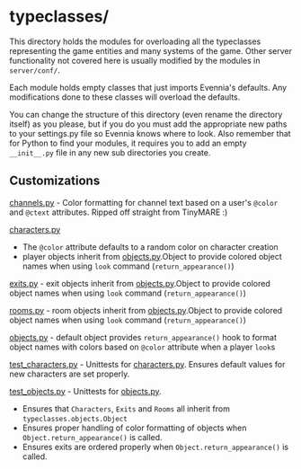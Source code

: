 # typeclasses/

This directory holds the modules for overloading all the typeclasses
representing the game entities and many systems of the game. Other
server functionality not covered here is usually modified by the
modules in `server/conf/`.

Each module holds empty classes that just imports Evennia's defaults.
Any modifications done to these classes will overload the defaults.

You can change the structure of this directory (even rename the
directory itself) as you please, but if you do you must add the
appropriate new paths to your settings.py file so Evennia knows where
to look. Also remember that for Python to find your modules, it
requires you to add an empty `__init__.py` file in any new sub
directories you create.

## Customizations

[channels.py](channels.py) - Color formatting for channel text based on a
user's `@color` and `@ctext` attributes. Ripped off straight from TinyMARE :)

[characters.py](characters.py)
 * The `@color` attribute defaults to a random color on character creation
 * player objects inherit from [objects.py](objects.py).Object to provide
   colored object names when using `look` command (`return_appearance()`)

[exits.py](exits.py) - exit objects inherit from
[objects.py](objects.py).Object to provide colored object names when using
`look` command (`return_appearance()`)

[rooms.py](rooms.py) - room objects inherit from
[objects.py](objects.py).Object to provide colored object names when using
`look` command (`return_appearance()`)

[objects.py](objects.py) - default object provides `return_appearance()` hook
to format object names with colors based on `@color` attribute when a player
`look`s

[test_characters.py](test_characters.py) - Unittests for
[characters.py](characters.py). Ensures default values for new characters are
set properly.

[test_objects.py](test_objects.py) - Unittests for [objects.py](objects.py).
 * Ensures that `Characters`, `Exits` and `Rooms` all inherit from
  `typeclasses.objects.Object`
 * Ensures proper handling of color formatting of objects when
   `Object.return_appearance()` is called.
 * Ensures exits are ordered properly when `Object.return_appearance()` is
   called.
